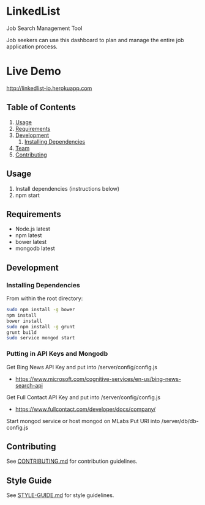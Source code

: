 # LinkedList

Job Search Management Tool

Job seekers can use this dashboard to plan and manage the entire job application process.

# Live Demo

http://linkedlist-io.herokuapp.com

## Table of Contents

1. [Usage](#Usage)
1. [Requirements](#requirements)
1. [Development](#development)
    1. [Installing Dependencies](#installing-dependencies)
1. [Team](#team)
1. [Contributing](#contributing)

## Usage
1. Install dependencies (instructions below)
2. npm start

## Requirements

- Node.js latest
- npm latest
- bower latest
- mongodb latest

## Development

### Installing Dependencies

From within the root directory:

```sh
sudo npm install -g bower
npm install
bower install
sudo npm install -g grunt
grunt build
sudo service mongod start
```
### Putting in API Keys and Mongodb

Get Bing News API Key and put into /server/config/config.js
- https://www.microsoft.com/cognitive-services/en-us/bing-news-search-api

Get Full Contact API Key and put into /server/config/config.js
- https://www.fullcontact.com/developer/docs/company/

Start mongod service or host mongod on MLabs
Put URI into /server/db/db-config.js

## Contributing

See [CONTRIBUTING.md](CONTRIBUTING.md) for contribution guidelines.

## Style Guide

See [STYLE-GUIDE.md](STYLE-GUIDE.md) for style guidelines.
